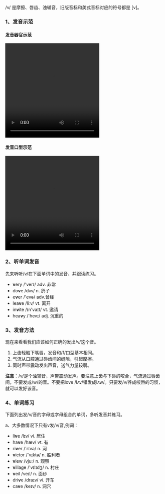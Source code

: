 /v/ 是摩擦、唇齿、浊辅音，旧版音标和美式音标对应的符号都是 [v]。



### 1、发音示范

#### 发音器官示范

<video src="./v-1.mp4" width="300px" height="300px" controls="controls"></video>

#### 发音口型示范

<video src="./v.mp4" width="300px" height="300px" controls="controls"></video>



### 2、听单词发音

先来听听/v/在下面单词中的发音，并跟读练习。

- **v**ery /'verɪ/ adv. 非常
- do**v**e /dʌv/ n. 鸽子
- e**v**er /'evə/ adv.曾经
- lea**v**e /liːv/ vt. 离开
- in**v**ite /ɪn'vaɪt/ vt. 邀请
- hea**v**y /'hevɪ/ adj. 沉重的



### 3、发音方法

现在来看看我们应该如何正确的发出/v/这个音。

1. 上齿轻触下嘴唇，发音和/f/口型基本相同。
2. 气流从口腔通过唇齿间的缝隙，引起摩擦。
3. 同时声带震动发出声音，送气力量较弱。

**注意**：/v/是个浊辅音，声带震动发声。要注意上齿与下唇的咬合，气流通过唇齿间，不要发成/w/的音。不要把love /lʌv/错发成lʌw/。只要发/v/养成咬唇的习惯，就可以发好该音。



### 4、单词练习

下面列出发/v/音的字母或字母组合的单词，多听发音并练习。

a、大多数情况下只有v发/v/音,例词：

- li**v**e /lɪv/ vi. 居住
- ha**v**e /hæv/ vt. 有
- ri**v**er /'rɪvə/ n. 河
- **v**ictor /'vɪktə/ n. 胜利者
- **v**iew /vjuː/ n. 观察
- **v**illage /'vɪlɪdʒ/ n. 村庄
- **v**eil /veɪl/ n. 面纱
- dri**v**e /draɪv/ vi. 开车
- ca**v**e /keɪv/ n. 洞穴